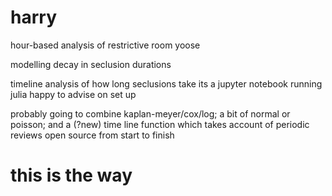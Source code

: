 # harry

hour-based analysis of restrictive room yoose

modelling decay in seclusion durations


timeline analysis of how long seclusions take
its a jupyter notebook running julia
happy to advise on set up

probably going to combine kaplan-meyer/cox/log; a bit of normal or poisson; and a (?new) time line function which takes account of periodic reviews
open source from start to finish

# this is the way
